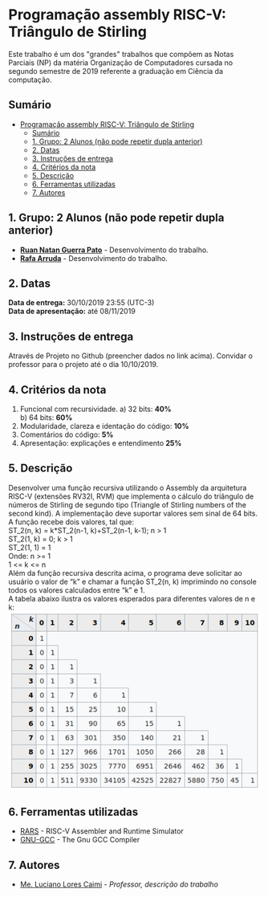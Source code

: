 # Programação assembly RISC-V: Triângulo de Stirling #

Este trabalho é um dos "grandes" trabalhos que compõem as Notas Parciais (NP) da matéria Organização de Computadores cursada no segundo semestre de 2019 referente a graduação em Ciência da computação.

## Sumário ##

- [Programação assembly RISC-V: Triângulo de Stirling](#programa%c3%a7%c3%a3o-assembly-risc-v-tri%c3%a2ngulo-de-stirling)
  - [Sumário](#sum%c3%a1rio)
  - [1. Grupo: 2 Alunos (não pode repetir dupla anterior)](#1-grupo-2-alunos-n%c3%a3o-pode-repetir-dupla-anterior)
  - [2. Datas](#2-datas)
  - [3. Instruções de entrega](#3-instru%c3%a7%c3%b5es-de-entrega)
  - [4. Critérios da nota](#4-crit%c3%a9rios-da-nota)
  - [5. Descrição](#5-descri%c3%a7%c3%a3o)
  - [6. Ferramentas utilizadas](#6-ferramentas-utilizadas)
  - [7. Autores](#7-autores)
  
## 1. Grupo: 2 Alunos (não pode repetir dupla anterior) ##

- **[Ruan Natan Guerra Pato](https://github.com/ruanpato)** - Desenvolvimento do trabalho.  
- **[Rafa Arruda](https://github.com/mazarafa)** - Desenvolvimento do trabalho.

## 2. Datas ##

**Data de entrega:** 30/10/2019 23:55 (UTC-3)  
**Data de apresentação:** até 08/11/2019

## 3. Instruções de entrega ##

Através de Projeto no Github (preencher dados no link acima). Convidar o professor para o projeto até o dia 10/10/2019.

## 4. Critérios da nota ##

1) Funcional com recursividade.
    a) 32 bits: **40%**  
    b) 64 bits: **60%**
2) Modularidade, clareza e identação do código: **10%**
3) Comentários do código: **5%**
4) Apresentação: explicações e entendimento **25%**

## 5. Descrição ##

Desenvolver uma função recursiva utilizando o Assembly da arquitetura RISC-V (extensões RV32I, RVM) que implementa o cálculo do triângulo de números de Stirling de segundo tipo (Triangle of Stirling numbers of the second kind). A implementação deve suportar valores sem sinal de 64 bits.  
    A função recebe dois valores, tal que:  
        ST_2(n, k) = k*ST_2(n-1, k)+ST_2(n-1, k-1); n > 1  
        ST_2(1, k) = 0; k > 1  
        ST_2(1, 1) = 1  
    Onde:   n >= 1  
            1 <= k <= n  
Além da função recursiva descrita acima, o programa deve solicitar ao usuário o valor de “k” e chamar a função ST_2(n, k) imprimindo no console todos os valores calculados entre “k” e 1.  
    A tabela abaixo ilustra os valores esperados para diferentes valores de n e k:
    ![Table](images/table.png)

## 6. Ferramentas utilizadas ##

- [RARS](https://github.com/TheThirdOne/rars) - RISC-V Assembler and Runtime Simulator
- [GNU-GCC](https://gcc.gnu.org) - The Gnu GCC Compiler

## 7. Autores ##

- [Me. Luciano Lores Caimi](https://github.com/lcaimi) - *Professor, descrição do trabalho*
